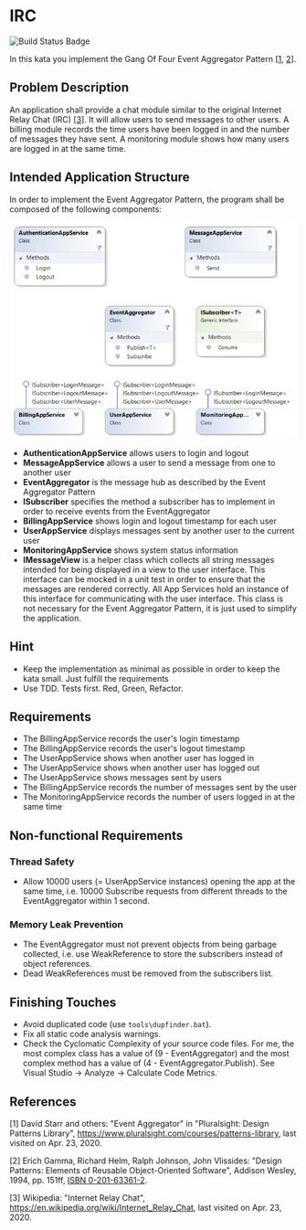 # IRC

![Build Status Badge](https://github.com/wonderbird/kata-gof-pattern-eventaggregator-irc/workflows/.NET%20Core/badge.svg)

In this kata you implement the Gang Of Four Event Aggregator Pattern [[1](#ref-1), [2](#ref-2)].

## Problem Description

An application shall provide a chat module similar to the original Internet Relay Chat (IRC) [[3](#ref-3)]. It will allow users to send messages to other users. A billing module records the time users have been logged in and the number of messages they have sent. A monitoring module shows how many users are logged in at the same time.

## Intended Application Structure

In order to implement the Event Aggregator Pattern, the program shall be composed of the following components:

![Event Aggregator Pattern](EventAggregatorPattern.png)

- **AuthenticationAppService** allows users to login and logout
- **MessageAppService** allows a user to send a message from one to another user
- **EventAggregator** is the message hub as described by the Event Aggregator Pattern
- **ISubscriber** specifies the method a subscriber has to implement in order to receive events from the EventAggregator
- **BillingAppService** shows login and logout timestamp for each user
- **UserAppService** displays messages sent by another user to the current user
- **MonitoringAppService** shows system status information
- **IMessageView** is a helper class which collects all string messages intended for being displayed in a view to the user interface. This interface can be mocked in a unit test in order to ensure that the messages are rendered correctly. All App Services hold an instance of this interface for communicating with the user interface. This class is not necessary for the Event Aggregator Pattern, it is just used to simplify the application.

## Hint

- Keep the implementation as minimal as possible in order to keep the kata small. Just fulfill the requirements
- Use TDD. Tests first. Red, Green, Refactor.

## Requirements

- The BillingAppService records the user's login timestamp
- The BillingAppService records the user's logout timestamp
- The UserAppService shows when another user has logged in
- The UserAppService shows when another user has logged out
- The UserAppService shows messages sent by users
- The BillingAppService records the number of messages sent by the user
- The MonitoringAppService records the number of users logged in at the same time

## Non-functional Requirements

### Thread Safety

- Allow 10000 users (= UserAppService instances) opening the app at the same time, i.e. 10000 Subscribe requests from different threads to the EventAggregator within 1 second.

### Memory Leak Prevention

- The EventAggregator must not prevent objects from being garbage collected, i.e. use WeakReference to store the subscribers instead of object references.
- Dead WeakReferences must be removed from the subscribers list.

## Finishing Touches

- Avoid duplicated code (use `tools\dupfinder.bat`).
- Fix all static code analysis warnings.
- Check the Cyclomatic Complexity of your source code files. For me, the most complex class has a value of (9 - EventAggregator) and the most complex method has a value of (4 - EventAggregator.Publish). See Visual Studio -> Analyze -> Calculate Code Metrics.

## References

<a name="ref-1">[1]</a> David Starr and others: "Event Aggregator" in "Pluralsight: Design Patterns Library", https://www.pluralsight.com/courses/patterns-library, last visited on Apr. 23, 2020.

<a name="ref-2">[2]</a> Erich Gamma, Richard Helm, Ralph Johnson, John Vlissides: "Design Patterns: Elements of Reusable Object-Oriented Software", Addison Wesley, 1994, pp. 151ff, [ISBN 0-201-63361-2](https://en.wikipedia.org/wiki/Special:BookSources/0-201-63361-2).

<a name="ref-3">[3]</a> Wikipedia: "Internet Relay Chat", https://en.wikipedia.org/wiki/Internet_Relay_Chat, last visited on Apr. 23, 2020.